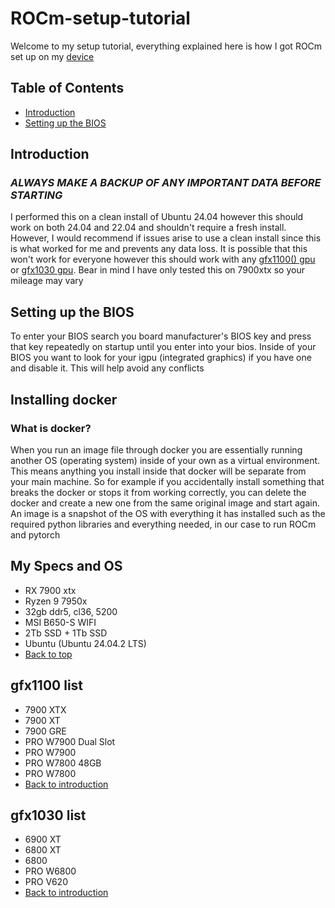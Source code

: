 # ROCm-setup-tutorial

Welcome to my setup tutorial, everything explained here is how I got ROCm set up on my [device](#my-specs-and-os)

## Table of Contents

- [Introduction](#introduction)
- [Setting up the BIOS](#setting-up-the-bios)

## Introduction

### *ALWAYS MAKE A BACKUP OF ANY IMPORTANT DATA BEFORE STARTING*

I performed this on a clean install of Ubuntu 24.04 however this should work on both 24.04 and 22.04 and shouldn't require a fresh install. However, I would recommend if issues arise to use a clean install since this is what worked for me and prevents any data loss.
It is possible that this won't work for everyone however this should work with any [gfx1100() gpu](#gfx1100-list) or [gfx1030 gpu](gfx1030-list). Bear in mind I have only tested this on 7900xtx so your mileage may vary

## Setting up the BIOS

To enter your BIOS search you board manufacturer's BIOS key and press that key repeatedly on startup until you enter into your bios.
Inside of your BIOS you want to look for your igpu (integrated graphics) if you have one and disable it. This will help avoid any conflicts

## Installing docker

### What is docker?

When you run an image file through docker you are essentially running another OS (operating system) inside of your own as a virtual environment. This means anything you install inside that docker will be separate from your main machine. 
So for example if you accidentally install something that breaks the docker or stops it from working correctly, you can delete the docker and create a new one from the same original image and start again. An image is a snapshot of the OS with everything it has installed such as the required python libraries and everything needed, in our case to run ROCm and pytorch




## My Specs and OS

- RX 7900 xtx
- Ryzen 9 7950x
- 32gb ddr5, cl36, 5200
- MSI B650-S WIFI
- 2Tb SSD + 1Tb SSD
- Ubuntu (Ubuntu 24.04.2 LTS)
- [Back to top](#rocm-setup-tutorial)

## gfx1100 list

- 7900 XTX
- 7900 XT
- 7900 GRE
- PRO W7900 Dual Slot
- PRO W7900
- PRO W7800 48GB
- PRO W7800
- [Back to introduction](#introduction)

## gfx1030 list

- 6900 XT
- 6800 XT
- 6800
- PRO W6800
- PRO V620
- [Back to introduction](#introduction)

